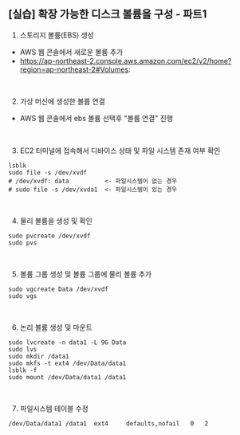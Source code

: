 ## [실습] 확장 가능한 디스크 볼륨을 구성 - 파트1

1. 스토리지 볼륨(EBS) 생성
+ AWS 웹 콘솔에서 새로운 볼륨 추가
+ https://ap-northeast-2.console.aws.amazon.com/ec2/v2/home?region=ap-northeast-2#Volumes:

<br/>

2. 가상 머신에 생성한 볼륨 연결
+ AWS 웹 콘솔에서 ebs 볼륨 선택후 "볼륨 연결" 진행

<br/>

3. EC2 터미널에 접속해서 디바이스 상태 및 파일 시스템 존재 여부 확인
```
lsblk
sudo file -s /dev/xvdf
# /dev/xvdf: data          <- 파일시스템이 없는 경우
# sudo file -s /dev/xvda1  <- 파일시스템이 있는 경우 
```

<br/>

4. 물리 볼륨을 생성 및 확인
```
sudo pvcreate /dev/xvdf
sudo pvs
```

<br/>

5. 볼륨 그룹 생성 및 볼륨 그룹에 물리 볼륨 추가
```
sudo vgcreate Data /dev/xvdf
sudo vgs
```

<br/>

6. 논리 볼륨 생성 및 마운트
```
sudo lvcreate -n data1 -L 9G Data
sudo lvs
sudo mkdir /data1
sudo mkfs -t ext4 /dev/Data/data1
lsblk -f
sudo mount /dev/Data/data1 /data1
```

<br/>

7. 파일시스템 테이블 수정
```
/dev/Data/data1 /data1  ext4     defaults,nofail   0   2
```

